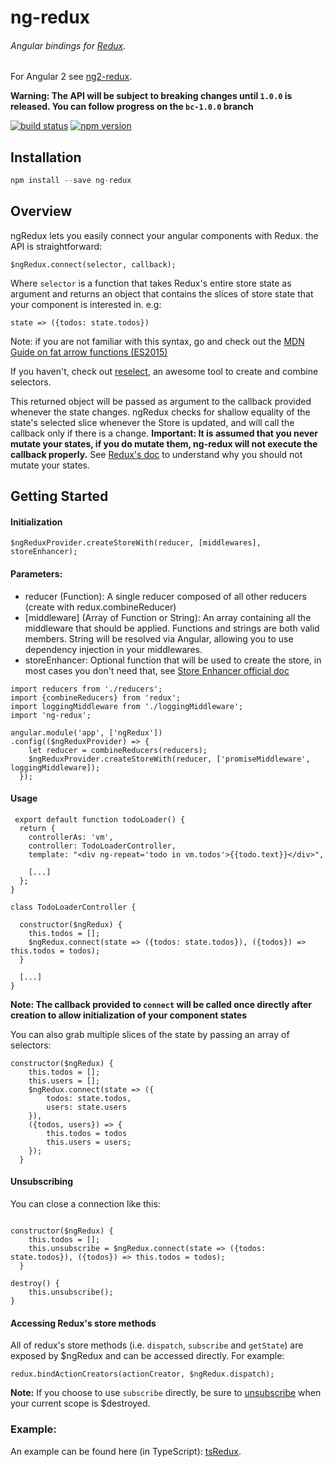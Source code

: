 # ng-redux
###### Angular bindings for [Redux](https://github.com/gaearon/redux).

For Angular 2 see [ng2-redux](https://github.com/wbuchwalter/ng2-redux).

**Warning: The API will be subject to breaking changes until `1.0.0` is released. You can follow progress on the `bc-1.0.0` branch**

[![build status](https://img.shields.io/travis/wbuchwalter/ng-redux/master.svg?style=flat-square)](https://travis-ci.org/wbuchwalter/ng-redux)
[![npm version](https://img.shields.io/npm/v/ng-redux.svg?style=flat-square)](https://www.npmjs.com/package/ng-redux)

## Installation
```js
npm install --save ng-redux
```

## Overview

ngRedux lets you easily connect your angular components with Redux.
the API is straightforward: 

```JS
$ngRedux.connect(selector, callback);
```

Where `selector` is a function that takes Redux's entire store state as argument and returns an object that contains the slices of store state that your component is interested in.
e.g:
```JS
state => ({todos: state.todos})
```
Note: if you are not familiar with this syntax, go and check out the [MDN Guide on fat arrow  functions (ES2015)](https://developer.mozilla.org/en-US/docs/Web/JavaScript/Reference/Functions/Arrow_functions)

If you haven't, check out [reselect](https://github.com/faassen/reselect), an awesome tool to create and combine selectors.


This returned object will be passed as argument to the callback provided whenever the state changes.
ngRedux checks for shallow equality of the state's selected slice whenever the Store is updated, and will call the callback only if there is a change.
**Important: It is assumed that you never mutate your states, if you do mutate them, ng-redux will not execute the callback properly.**
See [Redux's doc](http://gaearon.github.io/redux/docs/basics/Reducers.html) to understand why you should not mutate your states.


## Getting Started

#### Initialization

```JS
$ngReduxProvider.createStoreWith(reducer, [middlewares], storeEnhancer);
```
#### Parameters: 
* reducer (Function): A single reducer composed of all other reducers (create with redux.combineReducer)
* [middleware] (Array of Function or String): An array containing all the middleware that should be applied. Functions and strings are both valid members. String will be resolved via Angular, allowing you to use dependency injection in your middlewares.
* storeEnhancer: Optional function that will be used to create the store, in most cases you don't need that, see [Store Enhancer official doc](http://rackt.github.io/redux/docs/Glossary.html#store-enhancer)

```JS
import reducers from './reducers';
import {combineReducers} from 'redux';
import loggingMiddleware from './loggingMiddleware';
import 'ng-redux';

angular.module('app', ['ngRedux'])
.config(($ngReduxProvider) => {
    let reducer = combineReducers(reducers);
    $ngReduxProvider.createStoreWith(reducer, ['promiseMiddleware', loggingMiddleware]);
  });
```

#### Usage
```JS
 export default function todoLoader() {
  return {
    controllerAs: 'vm',
    controller: TodoLoaderController,
    template: "<div ng-repeat='todo in vm.todos'>{{todo.text}}</div>",

    [...]
  };
}

class TodoLoaderController {

  constructor($ngRedux) {
    this.todos = [];
    $ngRedux.connect(state => ({todos: state.todos}), ({todos}) => this.todos = todos);
  }

  [...]
}
```

**Note: The callback provided to `connect` will be called once directly after creation to allow initialization of your component states**



You can also grab multiple slices of the state by passing an array of selectors:

```JS
constructor($ngRedux) {
    this.todos = [];
    this.users = [];
    $ngRedux.connect(state => ({
        todos: state.todos,
        users: state.users
    }),
    ({todos, users}) => { 
        this.todos = todos
        this.users = users;
    });
  }
```


#### Unsubscribing

You can close a connection like this:

```JS

constructor($ngRedux) {
    this.todos = [];
    this.unsubscribe = $ngRedux.connect(state => ({todos: state.todos}), ({todos}) => this.todos = todos);
  }

destroy() {
    this.unsubscribe();
}

```


#### Accessing Redux's store methods
All of redux's store methods (i.e. `dispatch`, `subscribe` and `getState`) are exposed by $ngRedux and can be accessed directly. For example:

```JS
redux.bindActionCreators(actionCreator, $ngRedux.dispatch);
```
**Note:** If you choose to use `subscribe` directly, be sure to [unsubscribe](#unsubscribing) when your current scope is $destroyed.

### Example:
An example can be found here (in TypeScript): [tsRedux](https://github.com/wbuchwalter/tsRedux/blob/master/src/components/regionLister.ts).
